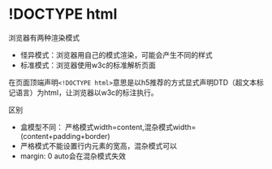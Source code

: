 # !DOCTYPE html

浏览器有两种渲染模式

- 怪异模式：浏览器用自己的模式渲染，可能会产生不同的样式
- 标准模式：浏览器使用w3c的标准解析页面

在页面顶端声明```<!DOCTYPE html>```意思是以h5推荐的方式显式声明DTD（超文本标记语言）为html，让浏览器以w3c的标注执行。

区别

- 盒模型不同： 严格模式width=content,混杂模式width=(content+padding+border)
- 严格模式不能设置行内元素的宽高，混杂模式可以
- margin: 0 auto会在混杂模式失效